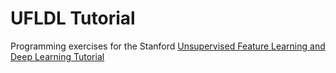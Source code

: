 UFLDL Tutorial
==============

Programming exercises for the Stanford [Unsupervised Feature Learning and Deep Learning Tutorial](http://ufldl.stanford.edu/tutorial/)
